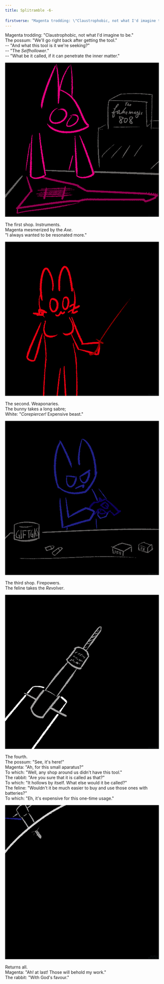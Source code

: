 ```yaml
---
title: Splitramble -6-

firstverse: "Magenta trodding: \"Claustrophobic, not what I'd imagine to be.\""
---
```


<p>
<span class="clr-m-mw">Magenta</span> trodding: <span class="clr-m-w">"Claustrophobic, not what I'd imagine to be."</span><br>
<span class="clr-w-mw">The possum</span>: <span class="clr-w-w">"We'll go right back after getting the tool."</span><br>
-- <span class="clr-m-w">"And what this tool is it we're seeking?"</span><br>
-- <span class="clr-w-w">"The <i>Selfhollower</i>."</span><br>
-- <span class="clr-m-w">"What be it called, if it can penetrate the inner matter."</span>
</p>

![/imgs_splitramble/240910_spltr6_2.png](/imgs_splitramble/240910_spltr6_2.png)

<p>
The first shop. Instruments.<br>
<span class="clr-m-mw">Magenta</span> mesmerized by the <i>Axe</i>.<br>
<span class="clr-m-w">"I always wanted to be resonated more."</span><br>
</p>

![/imgs_splitramble/240910_spltr6_3.png](/imgs_splitramble/240910_spltr6_3.png)

<p>
The second. Weaponaries.<br>
<span class="clr-r-mw">The bunny</span> takes a long sabre;<br>
<span class="clr-w-mw">White</span>: "<i>Corepiercer!</i> Expensive beast."
</p>

![/imgs_splitramble/240910_spltr6_4.png](/imgs_splitramble/240910_spltr6_4.png)

<p>
The third shop. Firepowers.<br>
<span class="clr-b-mw">The feline</span> takes the <i>Revolver</i>.
</p>

![/imgs_splitramble/240910_spltr6_5.png](/imgs_splitramble/240910_spltr6_5.png)

<p>
The fourth.<br>
<span class="clr-w-mw">The possum</span>: <span class="clr-w-w">"See, it's here!"</span><br>
<span class="clr-m-mw">Magenta</span>: <span class="clr-m-w">"Ah, for this small aparatus?"</span><br>
To which: <span class="clr-w-w">"Well, any shop around us didn't have this tool."</span><br>
<span class="clr-r-mw">The rabbit</span>: <span class="clr-r-w">"Are you sure that it is called as that?"</span><br>
To which: <span class="clr-w-w">"It hollows by itself. What else would it be called?"</span><br>
<span class="clr-b-mw">The feline</span>: <span class="clr-b-w">"Wouldn't it be much easier to buy and use those ones with batteries?"</span><br>
To which: <span class="clr-w-w">"Eh, it's expensive for this one-time usage."</span>
</p>

![/imgs_splitramble/240910_spltr6_6.png](/imgs_splitramble/240910_spltr6_6.png)

<p>
Returns all.<br>
<span class="clr-m-mw">Magenta</span>: <span class="clr-m-w">"Ah! at last! Those will behold my work."</span><br>
<span class="clr-r-mw">The rabbit</span>: <span class="clr-r-w">"With God's favour."</span>
</p>
